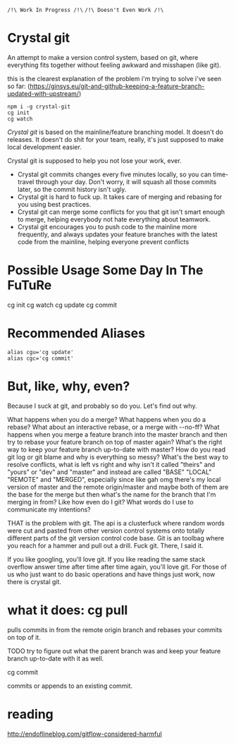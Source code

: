 `/!\ Work In Progress /!\`
`/!\ Doesn't Even Work /!\`

# Crystal git

An attempt to make a version control system, based on git, where everything fits together without feeling awkward and misshapen (like git).

this is the clearest explanation of the problem i'm trying to solve i've seen so far: (https://ginsys.eu/git-and-github-keeping-a-feature-branch-updated-with-upstream/)

```
npm i -g crystal-git
cg init
cg watch
```

*Crystal git* is based on the mainline/feature branching model. It doesn't do releases. It doesn't do shit for your team, really, it's just supposed to make local development easier.

Crystal git is supposed to help you not lose your work, ever.

 - Crystal git commits changes every five minutes locally, so you can time-travel through your day. Don't worry, it will squash all those commits later, so the commit history isn't ugly.
 - Crystal git is hard to fuck up. It takes care of merging and rebasing for you using best practices.
 - Crystal git can merge some conflicts for you that git isn't smart enough to merge, helping everybody not hate everything about teamwork.
 - Crystal git encourages you to push code to the mainline more frequently, and always updates your feature branches with the latest code from the mainline, helping everyone prevent conflicts


# Possible Usage Some Day In The FuTuRe

cg init
cg watch
cg update
cg commit

# Recommended Aliases

```
alias cgu='cg update'
alias cgc='cg commit'
```

# But, like, why, even?

Because I suck at git, and probably so do you. Let's find out why.

What happens when you do a merge? What happens when you do a rebase? What about an interactive rebase, or a merge with --no-ff? What happens when you merge a feature branch into the master branch and then try to rebase your feature branch on top of master again? What's the right way to keep your feature branch up-to-date with master? How do you read git log or git blame and why is everything so messy? What's the best way to resolve conflicts, what is left vs right and why isn't it called "theirs" and "yours" or "dev" and "master" and instead are called "BASE" "LOCAL" "REMOTE" and "MERGED", especially since like gah omg there's my local version of master and the remote origin/master and maybe both of them are the base for the merge but then what's the name for the branch that I'm merging in from? Like how even do I git? What words do I use to communicate my intentions?

THAT is the problem with git. The api is a clusterfuck where random words were cut and pasted from other version control systems onto totally different parts of the git version control code base. Git is an toolbag where you reach for a hammer and pull out a drill. Fuck git. There, I said it.

If you like googling, you'll love git. If you like reading the same stack overflow answer time after time after time again, you'll love git. For those of us who just want to do basic operations and have things just work, now there is crystal git.

# what it does: cg pull

pulls commits in from the remote origin branch and rebases your commits on top of it.

TODO try to figure out what the parent branch was and keep your feature branch up-to-date with it as well.

cg commit

commits or appends to an existing commit.

# reading
http://endoflineblog.com/gitflow-considered-harmful
